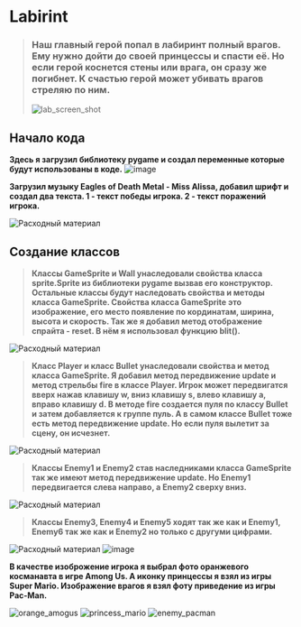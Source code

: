 # Labirint

> ### Наш главный герой попал в лабиринт полный врагов. Ему нужно дойти до своей принцессы и спасти её. Но если герой коснется стены или врага, он сразу же погибнет. К счастью герой может убивать врагов стреляю по ним.
> ![lab_screen_shot](https://user-images.githubusercontent.com/111111384/184305973-8484db1b-ae1a-4351-80b4-b44ad77c7b51.PNG)

## Начало кода
**Здесь я загрузил библиотеку pygame и создал переменные которые будут использованы в коде.**
![image](https://user-images.githubusercontent.com/111111384/184309272-7a9a5e7e-f7e9-4659-9c89-cd0b50d0bfdb.png)

**Загрузил музыку Eagles of Death Metal - Miss Alissa, добавил шрифт и создал два текста. 1 - текст победы игрока. 2 - текст поражений игрока.**

![Расходный материал](https://user-images.githubusercontent.com/111111384/184553611-68fb0656-7b17-4004-83d1-9a56b9913275.png)


## Создание классов

> **Классы GameSprite и Wall унаследовали свойства класса sprite.Sprite из библиотеки pygame вызвав его конструктор. Остальные классы будут наследовать свойства и методы класса GameSprite. Свойства класса GameSprite это изображение, его место появление по кординатам, ширина, высота и скорость. Так же я добавил метод отображение спрайта - reset. В нём я использовал функцию blit().**

![Расходный материал](https://user-images.githubusercontent.com/111111384/184553954-8a15105d-11a1-43c4-98af-aa337b92cc07.png)

> **Класс Player и класс Bullet унаследовали свойства и метод класса GameSprite. Я добавил метод передвижение update и метод стрельбы fire в классе Player. Игрок может передвигатся вверх нажав клавишу w, вниз клавишу s, влево клавишу a, вправо клавишу d. В методе fire создается пуля по классу Bullet и затем добавляется к группе пуль. А в самом классе Bullet тоже есть метод передвижение update. Но если пуля вылетит за сцену, он исчезнет.**

![Расходный материал](https://user-images.githubusercontent.com/111111384/184554189-bf8c53d4-9841-467a-9693-3872d99501eb.png)

> **Классы Enemy1 и Enemy2 став наследниками класса GameSprite так же имеют метод передвижение update. Но Enemy1 передвигается слева направо, а Enemy2 сверху вниз.**

![Расходный материал](https://user-images.githubusercontent.com/111111384/184554327-8f265928-67b7-4ba7-80e5-e973fe2bb69e.png)

> **Классы Enemy3, Enemy4 и Enemy5 ходят так же как и Enemy1, Enemy6 так же как и Enemy2 но только с другуми цифрами.**

![Расходный материал](https://user-images.githubusercontent.com/111111384/184554480-efe0e8b7-cc58-477f-82aa-23dbb7cb2686.png)
![image](https://user-images.githubusercontent.com/111111384/184554507-41423b7c-ad9b-4155-b6db-6a2ba8a2d43a.png)










**В качестве изоброжение игрока я выбрал фото оранжевого косманавта в игре Among Us. А иконку принцессы я взял из игры Super Mario. Изображение врагов я взял фоту 
приведение из игры Pac-Man.**

![orange_amogus](https://user-images.githubusercontent.com/111111384/184306448-20c3dfb0-8670-4573-ad6d-e0f469a58062.png)
![princess_mario](https://user-images.githubusercontent.com/111111384/184305169-2313b9cd-ec2d-4718-bd5c-e9b7f5147d27.jpg)
![enemy_pacman](https://user-images.githubusercontent.com/111111384/184305149-bc3862ee-b407-4d4d-9e26-1331a19df290.jpg)
